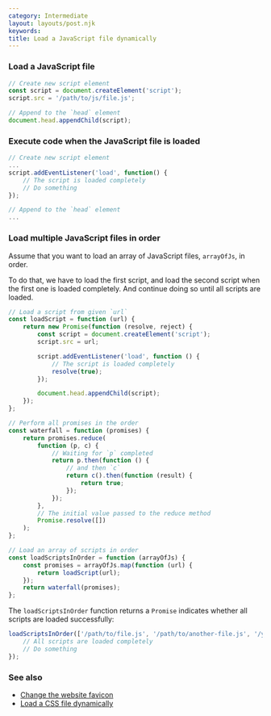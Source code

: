```yaml
---
category: Intermediate
layout: layouts/post.njk
keywords:
title: Load a JavaScript file dynamically
---
```


### Load a JavaScript file

```js
// Create new script element
const script = document.createElement('script');
script.src = '/path/to/js/file.js';

// Append to the `head` element
document.head.appendChild(script);
```

### Execute code when the JavaScript file is loaded

```js
// Create new script element
...
script.addEventListener('load', function() {
    // The script is loaded completely
    // Do something
});

// Append to the `head` element
...
```

### Load multiple JavaScript files in order

Assume that you want to load an array of JavaScript files, `arrayOfJs`, in order.

To do that, we have to load the first script, and load the second script when the first one is loaded completely. And continue doing so until all scripts are loaded.

```js
// Load a script from given `url`
const loadScript = function (url) {
    return new Promise(function (resolve, reject) {
        const script = document.createElement('script');
        script.src = url;

        script.addEventListener('load', function () {
            // The script is loaded completely
            resolve(true);
        });

        document.head.appendChild(script);
    });
};

// Perform all promises in the order
const waterfall = function (promises) {
    return promises.reduce(
        function (p, c) {
            // Waiting for `p` completed
            return p.then(function () {
                // and then `c`
                return c().then(function (result) {
                    return true;
                });
            });
        },
        // The initial value passed to the reduce method
        Promise.resolve([])
    );
};

// Load an array of scripts in order
const loadScriptsInOrder = function (arrayOfJs) {
    const promises = arrayOfJs.map(function (url) {
        return loadScript(url);
    });
    return waterfall(promises);
};
```

The `loadScriptsInOrder` function returns a `Promise` indicates whether all scripts are loaded successfully:

```js
loadScriptsInOrder(['/path/to/file.js', '/path/to/another-file.js', '/yet/another/file.js']).then(function () {
    // All scripts are loaded completely
    // Do something
});
```

### See also

-   [Change the website favicon](/change-the-website-favicon)
-   [Load a CSS file dynamically](/load-a-css-file-dynamically)
